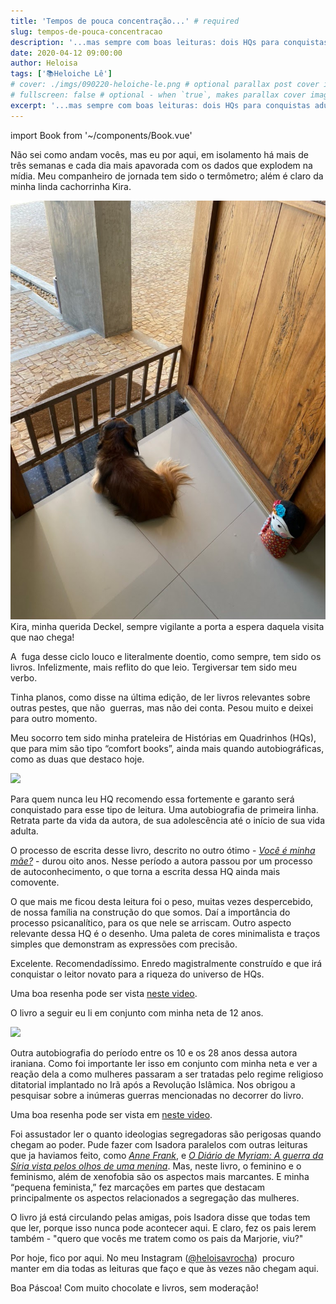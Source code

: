 ```yaml
---
title: 'Tempos de pouca concentração...' # required
slug: tempos-de-pouca-concentracao
description: '...mas sempre com boas leituras: dois HQs para conquistas adultos e crianças.'
date: 2020-04-12 09:00:00
author: Heloisa
tags: ['📚Heloiche Lê']
# cover: ./imgs/090220-heloiche-le.png # optional parallax post cover image
# fullscreen: false # optional - when `true`, makes parallax cover image take up full viewport height
excerpt: '...mas sempre com boas leituras: dois HQs para conquistas adultos e crianças.'
---
```


import Book from '~/components/Book.vue'

Não sei como andam vocês, mas eu por aqui, em isolamento há mais de três semanas e cada dia mais apavorada com os dados que explodem na mídia. Meu companheiro de jornada tem sido o termômetro; além é claro da minha linda cachorrinha Kira.

![](./imgs/kira.jpg)
Kira, minha querida Deckel, sempre vigilante a porta a espera daquela visita que nao chega!

A  fuga desse ciclo louco e literalmente doentio, como sempre, tem sido os livros. Infelizmente, mais reflito do que leio. Tergiversar tem sido meu verbo.

Tinha planos, como disse na última edição, de ler livros relevantes sobre outras pestes, que não  guerras, mas não dei conta. Pesou muito e deixei para outro momento.

Meu socorro tem sido minha prateleira de Histórias em Quadrinhos (HQs), que para mim são tipo “comfort books”, ainda mais quando autobiográficas, como as duas que destaco hoje.

<book title="Fun Home: Uma Tragicomédia em Família" author="Alison Bechdel" link="https://amzn.to/2yQnxOZ">
<a target="_blank"  href="https://www.amazon.com.br/gp/product/8593828981/ref=as_li_tl?ie=UTF8&camp=1789&creative=9325&creativeASIN=8593828981&linkCode=as2&tag=heloiche-20&linkId=965abd5cd9edd15b3cb1ad50c6257c18"><img border="0" src="//ws-na.amazon-adsystem.com/widgets/q?_encoding=UTF8&MarketPlace=BR&ASIN=8593828981&ServiceVersion=20070822&ID=AsinImage&WS=1&Format=_SL250_&tag=heloiche-20" ></a>
</book>

Para quem nunca leu HQ recomendo essa fortemente e garanto será conquistado para esse tipo de leitura. Uma autobiografia de primeira linha. Retrata parte da vida da autora, de sua adolescência até o início de sua vida adulta.

O processo de escrita desse livro, descrito no outro ótimo - *[Você é minha mãe?](https://amzn.to/2Xqo9Fc)* - durou oito anos. Nesse período a autora passou por um processo de autoconhecimento, o que torna a escrita dessa HQ ainda mais comovente.

O que mais me ficou desta leitura foi o peso, muitas vezes despercebido, de nossa família na construção do que somos. Daí a importância do processo psicanalítico, para os que nele se arriscam. Outro aspecto relevante dessa HQ é o desenho. Uma paleta de cores minimalista e traços simples que demonstram as expressões com precisão.

Excelente. Recomendadíssimo. Enredo magistralmente construído e que irá conquistar o leitor novato para a riqueza do universo de HQs.

Uma boa resenha pode ser vista [neste video](https://youtu.be/P_WD_GOKoTc).

O livro a seguir eu li em conjunto com minha neta de 12 anos.

<book title="Persépolis" author="Marjane Satrapi" link="https://amzn.to/3caYtk4">
<a target="_blank"  href="https://www.amazon.com.br/gp/product/8535911626/ref=as_li_tl?ie=UTF8&camp=1789&creative=9325&creativeASIN=8535911626&linkCode=as2&tag=heloiche-20&linkId=7fc5502bd08588de9f8782fdc88c8afa"><img border="0" src="//ws-na.amazon-adsystem.com/widgets/q?_encoding=UTF8&MarketPlace=BR&ASIN=8535911626&ServiceVersion=20070822&ID=AsinImage&WS=1&Format=_SL250_&tag=heloiche-20" ></a>
</book>

Outra autobiografia do período entre os 10 e os 28 anos dessa autora iraniana. Como foi importante ler isso em conjunto com minha neta e ver a reação dela a como mulheres passaram a ser tratadas pelo regime religioso ditatorial implantado no Irã após a Revolução Islâmica. Nos obrigou a pesquisar sobre a inúmeras guerras mencionadas no decorrer do livro.

Uma boa resenha pode ser vista em [neste video](https://youtu.be/3-aG34pOCXE).

Foi assustador ler o quanto ideologias segregadoras são perigosas quando chegam ao poder. Pude fazer com Isadora paralelos com outras leituras que ja haviamos feito, como _[Anne Frank](https://amzn.to/34s4rdG)_, e _[O Diário de Myriam: A guerra da Síria vista pelos olhos de uma menina](https://amzn.to/3c4yZF0)_. Mas, neste livro, o feminino e o feminismo, além de xenofobia são os aspectos mais marcantes. E minha “pequena feminista,” fez marcações em partes que destacam principalmente os aspectos relacionados a segregação das mulheres.

O livro já está circulando pelas amigas, pois Isadora disse que todas tem que ler, porque isso nunca pode acontecer aqui. E claro, fez os pais lerem também - "quero que vocês me tratem como os pais da Marjorie, viu?"

Por hoje, fico por aqui. No meu Instagram ([@heloisavrocha](https://instagram.com/heloisavrocha))  procuro manter em dia todas as leituras que faço e que às vezes não chegam aqui.

Boa Páscoa! Com muito chocolate e livros, sem moderação!
